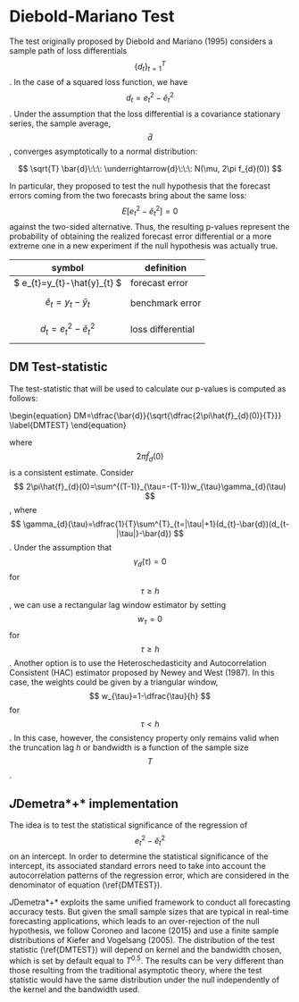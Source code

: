 # Diebold-Mariano Test 

The test originally proposed by Diebold and Mariano (1995) considers 
a sample path of loss differentials $$ \{d_{t}\}^{T}_{t=1} $$. 
In the case of a squared loss function, we have $$ d_{t}=e^2_{t}-\breve{e}^2_{t} $$. 
Under the assumption that the loss differential is a covariance stationary series, 
the sample average, $$ \bar{d} $$, converges asymptotically to a normal distribution: 

$$ \sqrt{T} \bar{d}\:\:\: \underrightarrow{d}\:\:\: N(\mu, 2\pi f_{d}(0)) $$

In particular, they proposed to test the null hypothesis that 
the forecast errors coming from the two forecasts bring about the same loss:  
$$ E[e^2_{t}-\breve{e}^2_{t}]=0 $$ against the two-sided alternative. 
Thus, the resulting p-values represent the probability of 
obtaining the realized forecast error differential or 
a more extreme one in a new experiment if the null 
hypothesis was actually true. 


|   symbol	|definition   	|
|---	|---	|
|   $ e_{t}=y_{t}-\hat{y}_{t}  $		| forecast error|
|   $$ \breve{e}_{t}=y_{t}-\breve{y}_{t}  $$		| benchmark error|
|   $$ d_{t}=e^2_{t}-\breve{e}^2_{t} $$ 	| loss differential    	|


## DM Test-statistic

The test-statistic that will be used to calculate our 
p-values is computed as follows:

\begin{equation}
DM=\dfrac{\bar{d}}{\sqrt{\dfrac{2\pi\hat{f}_{d}(0)}{T}}}
\label{DMTEST}
\end{equation}

where $$ 2\pi\hat{f}_{d}(0) $$  is a consistent estimate. 
Consider $$ 2\pi\hat{f}_{d}(0)=\sum^{(T-1)}_{\tau=-(T-1)}w_{\tau}\gamma_{d}(\tau) $$ , 
where $$ \gamma_{d}(\tau)=\dfrac{1}{T}\sum^{T}_{t=|\tau|+1}(d_{t}-\bar{d})(d_{t-|\tau|}-\bar{d}) $$ . 
Under the assumption that  $$ \gamma_{d}(\tau)=0 $$  for $$ \tau\geq h $$ , 
we can use a rectangular lag window estimator by setting $$ w_{\tau}=0 $$  for  $$ \tau\geq h $$ . 
Another option is to use the Heteroschedasticity and Autocorrelation Consistent (HAC) 
estimator proposed by Newey and West (1987). In this case, the weights could be given 
by a triangular window, $$ w_{\tau}=1-\dfrac{\tau}{h} $$  for $$ \tau<h $$ . In this case, however, 
the consistency property only remains valid when the truncation lag $h$ or bandwidth is 
a function of the sample size $$ T $$. 

## *J*Demetra*+* implementation

The idea is to test the statistical significance of the regression of 
$$ e^2_{t}-\breve{e}^2_{t} $$  on an intercept.  In order to determine the statistical 
significance of the intercept, its associated standard errors need to take into account 
the autocorrelation patterns of the regression error, which are considered in the denominator 
of equation (\ref{DMTEST}). 

*J*Demetra*+* exploits the same unified framework 
to conduct all forecasting accuracy tests.  But given the small sample sizes that are typical 
in real-time forecasting applications, which leads to an over-rejection of the null hypothesis, 
we follow Coroneo and Iacone (2015) and use a finite sample distributions of Kiefer and Vogelsang (2005). 
The distribution of the test statistic (\ref{DMTEST}) will depend on kernel and the bandwidth chosen, which is set by default equal to $T^{0.5}$. The results can be very different than those resulting from the traditional asymptotic theory, where the test statistic would have the same distribution under the null independently of the kernel and the bandwidth used. 
